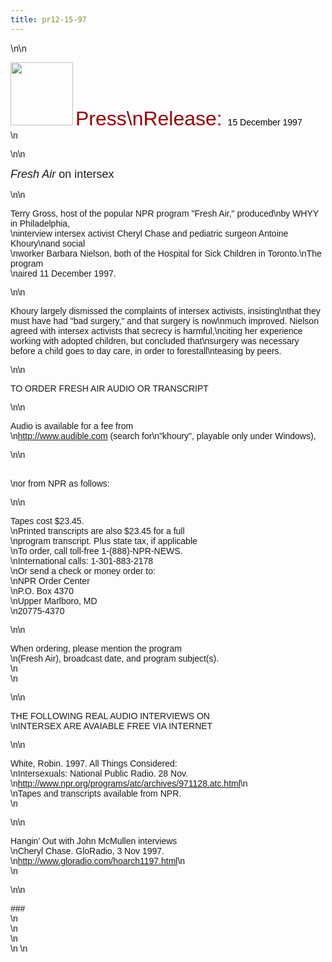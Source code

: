 ```yaml
---
title: pr12-15-97
---
```


\n\n

<IMG SRC="/img/logo100.gif" HEIGHT="101" WIDTH="100" NATURALSIZEFLAG="0" ALIGN="BOTTOM" /> <FONT FACE="Arial,Helvetica"><FONT COLOR="#990000" SIZE="+3">Press\nRelease: </FONT><FONT COLOR="#000000">15 December 1997</FONT> <BR />\n&nbsp;</P>\n\n

<P>
  <I><FONT SIZE="+1">Fresh Air</FONT></I><FONT SIZE="+1"> on intersex</FONT>
</P>\n\n

<P>
  Terry Gross, host of the popular <span class="caps">NPR</span> program "Fresh Air," produced\nby <span class="caps">WHYY</span> in Philadelphia, <BR />\ninterview intersex activist Cheryl Chase and pediatric surgeon Antoine Khoury\nand social <BR />\nworker Barbara Nielson, both of the Hospital for Sick Children in Toronto.\nThe program <BR />\naired 11 December 1997.
</P>\n\n

<P>
  Khoury largely dismissed the complaints of intersex activists, insisting\nthat they must have had "bad surgery," and that surgery is now\nmuch improved. Nielson agreed with intersex activists that secrecy is harmful,\nciting her experience working with adopted children, but concluded that\nsurgery was necessary before a child goes to day care, in order to forestall\nteasing by peers.
</P>\n\n

<P>
  TO <span class="caps">ORDER</span> <span class="caps">FRESH</span> <span class="caps">AIR</span> <span class="caps">AUDIO</span> OR <span class="caps">TRANSCRIPT</span>
</P>\n\n

<P>
  Audio is available for a fee from <BR />\n<A HREF="http://www.audible.com/">http://www.audible.com</A> (search for\n"khoury", playable only under Windows),
</P>\n\n

<P>
  <BR />\nor from <span class="caps">NPR</span> as follows:
</P>\n\n

<P>
  Tapes cost $23.45. <BR />\nPrinted transcripts are also $23.45 for a full <BR />\nprogram transcript. Plus state tax, if applicable <BR />\nTo order, call toll-free 1-(888)-<span class="caps">NPR</span>-<span class="caps">NEWS</span>. <BR />\nInternational calls: 1-301-883-2178 <BR />\nOr send a check or money order to: <BR />\nNPR Order Center <BR />\nP.O. Box 4370 <BR />\nUpper Marlboro, MD <BR />\n20775-4370
</P>\n\n

<P>
  When ordering, please mention the program <BR />\n(Fresh Air), broadcast date, and program subject(s). <BR />\n&nbsp; <BR />\n&nbsp;
</P>\n\n

<P>
  <span class="caps">THE</span> <span class="caps">FOLLOWING</span> <span class="caps">REAL</span> <span class="caps">AUDIO</span> <span class="caps">INTERVIEWS</span> ON <BR />\nINTERSEX <span class="caps">ARE</span> <span class="caps">AVAIABLE</span> <span class="caps">FREE</span> <span class="caps">VIA</span> <span class="caps">INTERNET</span>
</P>\n\n

<P>
  White, Robin. 1997. All Things Considered: <BR />\nIntersexuals: National Public Radio. 28 Nov. <BR />\n<A HREF="http://www.npr.org/programs/atc/archives/971128.atc.html">http://www.npr.org/programs/atc/archives/971128.atc.html</A>\n<BR />\nTapes and transcripts available from <span class="caps">NPR</span>. <BR />\n&nbsp;
</P>\n\n

<P>
  Hangin&#8217; Out with John McMullen interviews <BR />\nCheryl Chase. GloRadio, 3 Nov 1997. <BR />\n<A HREF="http://www.gaybc.com/hoarch1197.html">http://www.gloradio.com/hoarch1197.html</A>\n<BR />\n&nbsp;
</P>\n\n

<P>
  ### <BR />\n&nbsp; <BR />\n&nbsp; <BR />\n&nbsp; <BR />\n&nbsp;\n